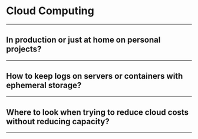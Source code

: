 # Cloud Computing
---

## In production or just at home on personal projects?
---

## How to keep logs on servers or containers with ephemeral storage?
---

## Where to look when trying to reduce cloud costs without reducing capacity?
---
